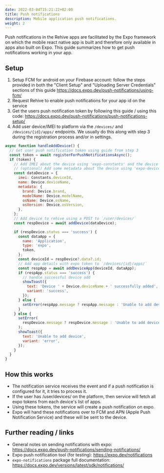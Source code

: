 ```yaml
---
date: 2022-03-04T15:21:22+02:00
title: Push notifications
description: Mobile application push notifications.
weight: 2
---
```


Push notifications in the Rehive apps are facilitated by the Expo framework on which the mobile react native app is built and therefore only available in apps also built on Expo. This guide summarizes how to get push notifications working in your app.

## Setup

1. Setup FCM for android on your Firebase account: follow the steps provided in both the "Client Setup" and "Uploading Server Credentials" sections of this guide https://docs.expo.dev/push-notifications/using-fcm/
2. Request Rehive to enable push notifications for your app id on the service
3. Get the users push notification token by following this guide / using this code: https://docs.expo.dev/push-notifications/push-notifications-setup/
4. Add user device/IMEI to platform via the `/devices/` and `/devices/{id}/apps/` endpoints. We usually do this along with step 3 during the registration process and/or in settings.

```javascript
async function handleAddDevice() {
  // Get user push notification token using guide from step 3
  const token = await registerForPushNotificationsAsync();
  if (token) {
    // Add IMEI about the device using 'expo-constants' and the device name from 'expo-device' (this name could also be an input from the user)
    // (optional) Add some metadata about the device using 'expo-device'
    const dataDevice = {
      imei: Constants.deviceId,
      name: Device.deviceName,
      metadata: {
        brand: Device.brand,
        modelName: Device.modelName,
        osName: Device.osName,
        osVersion: Device.osVersion,
      },
    };
    // Add device to rehive using a POST to `/user/devices/`
    const respDevice = await addDevice(dataDevice);

    if (respDevice.status === 'success') {
      const dataApp = {
        name: 'Application',
        type: 'expo',
        token,
      };
      const deviceId = respDevice?.data?.id;
      // Add app details with expo token to `/devices/{id}/apps/`
      const respApp = await addDeviceApp(deviceId, dataApp);
      if (respApp.status === 'success') {
        // handle successful device add
        showToast({
          text: 'Device ' + Device.deviceName + ' successfully added',
          variant: 'success',
        });
      } else {
        setError(respApp.message ? respApp.message : 'Unable to add device');
      }
    } else {
      setError(
        respDevice.message ? respDevice.message : 'Unable to add device',
      );
      showToast({
        text: 'Unable to add device',
        variant: 'error',
      });
    }
  }
}
```

## How this works

- The notification service receives the event and if a push notification is configured for it, it tries to process it.
- If the user has /user/devices/ on the platform, then service will fetch all expo tokens from each device's list of apps.
- Using these tokens, the service will create a push notification on expo.
- Expo will hand these notifications over to FCM and APN (Apple Push Notification Service) and these will be sent to the device.

## Further reading / links

- General notes on sending notifications with expo: https://docs.expo.dev/push-notifications/sending-notifications/
- Expo push notification tool (for testing): https://expo.dev/notifications
- `expo-notifications` package full documentation: https://docs.expo.dev/versions/latest/sdk/notifications/
